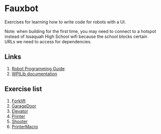 # Fauxbot

Exercises for learning how to write code for robots with a UI.

Note: when building for the first time, you may need to connect to a hotspot instead of Issaquah High School wifi because the school blocks certain URLs we need to access for dependencies.

## Links
1. [Robot Programming Guide](/docs/README.md)
2. [WPILib documentation](https://docs.wpilib.org)

## Exercise list
1. [Forklift](/docs/FauxbotExercises/ForkliftExercise.md)
2. [GarageDoor](/docs/FauxbotExercises/GarageDoorExercise.md)
3. [Elevator](/docs/FauxbotExercises/ElevatorExercise.md)
4. [Printer](/docs/FauxbotExercises/PrinterExercise.md)
5. [Shooter](/docs/FauxbotExercises/ShooterExercise.md)
6. [PrinterMacro](/docs/FauxbotExercises/PrinterMacroExercise.md)
